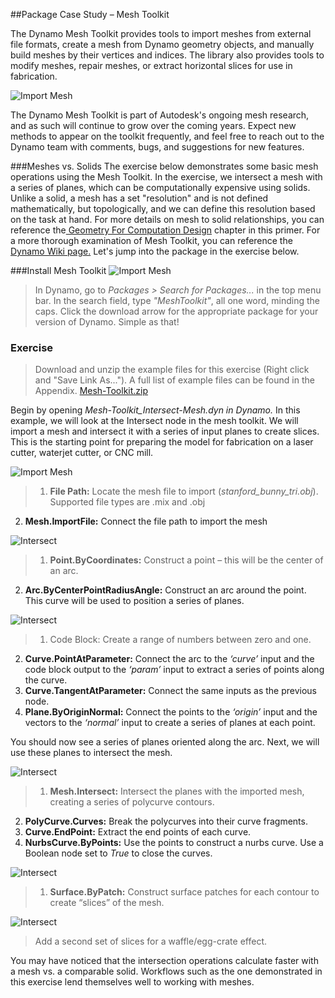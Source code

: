 ##Package Case Study – Mesh Toolkit

The Dynamo Mesh Toolkit provides tools to import meshes from external file formats, create a mesh from Dynamo geometry objects, and manually build meshes by their vertices and indices. The library also provides tools to modify meshes, repair meshes, or extract horizontal slices for use in fabrication.

![Import Mesh](images/10-3/mtIntro.png)

The Dynamo Mesh Toolkit is part of Autodesk's ongoing mesh research, and as such will continue to grow over the coming years. Expect new methods to appear on the toolkit frequently, and feel free to reach out to the Dynamo team with comments, bugs, and suggestions for new features.

###Meshes vs. Solids
The exercise below demonstrates some basic mesh operations using the Mesh Toolkit.  In the exercise, we intersect a mesh with a series of planes, which can be computationally expensive using solids.  Unlike a solid, a mesh has a set "resolution" and is not defined mathematically, but topologically, and we can define this resolution based on the task at hand.  For more details on mesh to solid relationships, you can reference the[ Geometry For Computation Design](../05_Geometry-for-Computational-Design/5_geometry-for-computational-design.md) chapter in this primer.  For a more thorough examination of Mesh Toolkit, you can reference the [Dynamo Wiki page.](https://github.com/DynamoDS/Dynamo/wiki/Dynamo-Mesh-Toolkit) Let's jump into the package in the exercise below.

###Install Mesh Toolkit
![Import Mesh](images/10-3/mt.png)
> In Dynamo, go to *Packages > Search for Packages...* in the top menu bar.  In the search field, type *"MeshToolkit"*, all one word, minding the caps.  Click the download arrow for the appropriate package for your version of Dynamo.  Simple as that!

### Exercise
>Download and unzip the example files for this exercise (Right click and "Save Link As..."). A full list of example files can be found in the Appendix. [Mesh-Toolkit.zip](datasets/10-3/Mesh-Toolkit.zip)

Begin by opening *Mesh-Toolkit_Intersect-Mesh.dyn in Dynamo.* In this example, we will look at the Intersect node in the mesh toolkit. We will import a mesh and intersect it with a series of input planes to create slices. This is the starting point for preparing the model for fabrication on a laser cutter, waterjet cutter, or CNC mill.

![Import Mesh](images/10-3/contour01.png)
>1.	**File Path:** Locate the mesh file to import (*stanford_bunny_tri.obj*). Supported file types are .mix and .obj
2. **Mesh.ImportFile:** Connect the file path to import the mesh

![Intersect](images/10-3/contour02.png)
> 1. **Point.ByCoordinates:** Construct a point – this will be the center of an arc.
2. **Arc.ByCenterPointRadiusAngle:** Construct an arc around the point. This curve will be used to position a series of planes.

![Intersect](images/10-3/contour03.png)
> 1. Code Block: Create a range of numbers between zero and one.
2. **Curve.PointAtParameter:** Connect the arc to the *‘curve’* input and the code block output to the *‘param’* input to extract a series of points along the curve.
3. **Curve.TangentAtParameter:** Connect the same inputs as the previous node.
4. **Plane.ByOriginNormal:** Connect the points to the *‘origin’* input and the vectors to the *‘normal’* input to create a series of planes at each point.

You should now see a series of planes oriented along the arc. Next, we will use these planes to intersect the mesh.

![Intersect](images/10-3/contour04.png)
> 1. **Mesh.Intersect:** Intersect the planes with the imported mesh, creating a series of polycurve contours.
2. **PolyCurve.Curves:** Break the polycurves into their curve fragments.
3. **Curve.EndPoint:** Extract the end points of each curve.
4. **NurbsCurve.ByPoints:** Use the points to construct a nurbs curve. Use a Boolean node set to *True* to close the curves.

![Intersect](images/10-3/contour05.png)
> 1. **Surface.ByPatch:** Construct surface patches for each contour to create “slices” of the mesh.

![Intersect](images/10-3/contour06.png)
> Add a second set of slices for a waffle/egg-crate effect.

You may have noticed that the intersection operations calculate faster with a mesh vs. a comparable solid. Workflows such as the one demonstrated in this exercise lend themselves well to working with meshes.